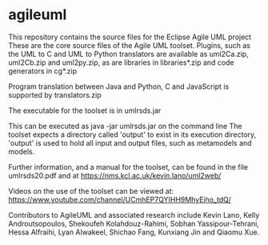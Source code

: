 # agileuml
This repository contains the source files for the Eclipse Agile UML project
These are the core source files of the Agile UML toolset. 
Plugins, such as the UML to C and UML to Python translators are available as uml2Ca.zip, uml2Cb.zip and uml2py.zip, as are libraries in libraries*.zip and code generators in cg*.zip

Program translation between Java and Python, C and JavaScript is supported by translators.zip

The executable for the toolset is in umlrsds.jar

This can be executed as java -jar umlrsds.jar on the command line
The toolset expects a directory called 'output' to exist in its execution directory, 
'output' is used to hold all input and output files, such as metamodels and models.

Further information, and a manual for the toolset, can be found in the file umlrsds20.pdf and at https://nms.kcl.ac.uk/kevin.lano/uml2web/

Videos on the use of the toolset can be viewed at: https://www.youtube.com/channel/UCmhEP7QYIHH9MhyEjho_tdQ/

Contributors to AgileUML and associated research include Kevin Lano, Kelly Androutsopoulos, Shekoufeh Kolahdouz-Rahimi, Sobhan Yassipour-Tehrani, Hessa Alfraihi, Lyan Alwakeel, Shichao Fang, Kunxiang Jin and Qiaomu Xue.
